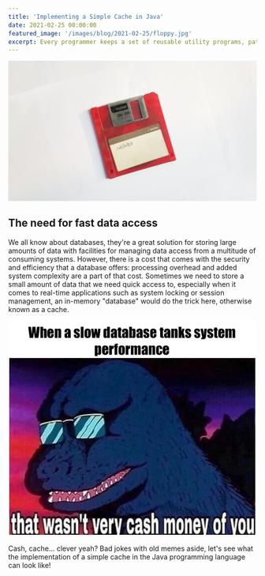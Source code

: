 ```yaml
---
title: 'Implementing a Simple Cache in Java'
date: 2021-02-25 00:00:00
featured_image: '/images/blog/2021-02-25/floppy.jpg'
excerpt: Every programmer keeps a set of reusable utility programs, patterns, and algorithms that they have accumulated over the years. One program in my tool belt that I've made use of multiple times in the past is a simple in-memory cache - let's see how it works!
---
```


![](/images/blog/2021-02-25/floppy.jpg)

## The need for fast data access

We all know about databases, they're a great solution for storing large amounts of data with facilities for managing data access from a multitude of consuming systems. However, there is a cost that comes with the security and efficiency that a database offers: processing overhead and added system complexity are a part of that cost. Sometimes we need to store a small amount of data that we need quick access to, especially when it comes to real-time applications such as system locking or session management, an in-memory "database" would do the trick here, otherwise known as a cache.

![](/images/blog/2021-02-25/cash-money.jpg)

Cash, cache... clever yeah? Bad jokes with old memes aside, let's see what the implementation of a simple cache in the Java programming language can look like!

